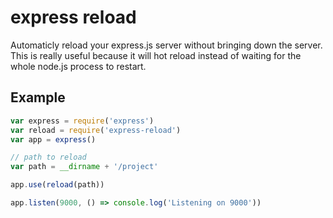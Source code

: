 # express reload

Automaticly reload your express.js server without bringing down the server. This is really useful because it will hot reload instead of waiting for the whole node.js process to restart.

## Example

```js
var express = require('express')
var reload = require('express-reload')
var app = express()

// path to reload
var path = __dirname + '/project'

app.use(reload(path))

app.listen(9000, () => console.log('Listening on 9000'))

```
